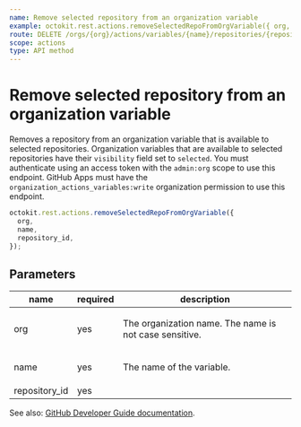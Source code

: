 ```yaml
---
name: Remove selected repository from an organization variable
example: octokit.rest.actions.removeSelectedRepoFromOrgVariable({ org, name, repository_id })
route: DELETE /orgs/{org}/actions/variables/{name}/repositories/{repository_id}
scope: actions
type: API method
---
```


# Remove selected repository from an organization variable

Removes a repository from an organization variable that is available to selected repositories. Organization variables that are available to selected repositories have their `visibility` field set to `selected`. You must authenticate using an access token with the `admin:org` scope to use this endpoint. GitHub Apps must have the `organization_actions_variables:write` organization permission to use this endpoint.

```js
octokit.rest.actions.removeSelectedRepoFromOrgVariable({
  org,
  name,
  repository_id,
});
```

## Parameters

<table>
  <thead>
    <tr>
      <th>name</th>
      <th>required</th>
      <th>description</th>
    </tr>
  </thead>
  <tbody>
    <tr><td>org</td><td>yes</td><td>

The organization name. The name is not case sensitive.

</td></tr>
<tr><td>name</td><td>yes</td><td>

The name of the variable.

</td></tr>
<tr><td>repository_id</td><td>yes</td><td>

</td></tr>
  </tbody>
</table>

See also: [GitHub Developer Guide documentation](https://docs.github.com/rest/actions/variables#remove-selected-repository-from-an-organization-variable).
